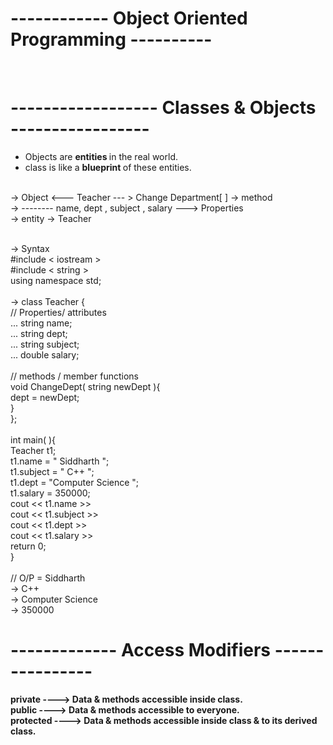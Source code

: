 # ------------ Object Oriented Programming ----------


<br>

# ------------------ Classes & Objects -----------------
<ul>
<li>
Objects are <b> entities </b> in the real world.
</li>

<li>
class is like a <b> blueprint </b> of these entities.
</li>

</ul>

<br>
-> Object <--- Teacher --- > Change Department[ ] -> method
<br>
-> -------- name, dept , subject , salary ---> Properties

<br>
-> entity -> Teacher
<br><br>

-> Syntax 
<br>
#include < iostream >
<br>
#include < string >
<br>
using namespace std;
<br><br>
-> class Teacher {
<br>
// Properties/ attributes
<br>
... string name;
<br>
... string dept;
<br>
... string subject;
<br>
... double salary;
<br>
<br>
// methods / member functions
<br>
void ChangeDept( string newDept ){
    <br>
    dept = newDept;
    <br>
}
<br>
};
<br><br>
int main( ){
    <br>
    Teacher t1;
    <br>
    t1.name = " Siddharth ";
    <br>
    t1.subject = " C++ ";
    <br>
    t1.dept = "Computer Science ";
    <br>
    t1.salary = 350000;
    <br>
    cout << t1.name >>
    <br>
    cout << t1.subject >>
    <br>
    cout << t1.dept >>
    <br>
    cout << t1.salary >>
    <br>
    return 0;
<br>
}<br><br>
// O/P = Siddharth
<br>
-> C++
<br>
-> Computer Science
<br>
-> 350000

# ------------- Access Modifiers ----------------
<b>private<b>     ----> Data & methods accessible inside class.
<br>
<b>public<b>     ----> Data & methods accessible to everyone.
<br>
<b>protected<b>  ----> Data & methods accessible inside class & to its derived class.
<br>